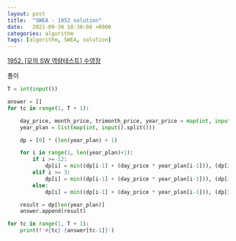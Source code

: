 ```yaml
---
layout: post
title:  "SWEA - 1952 solution"
date:   2021-09-30 18:30:00 +0900
categories: algorithm
tags: [algorithm, SWEA, solution]
---
```

[1952. [모의 SW 역량테스트] 수영장](https://swexpertacademy.com/main/code/problem/problemDetail.do?contestProbId=AV5PpFQaAQMDFAUq&categoryId=AV5PpFQaAQMDFAUq&categoryType=CODE&problemTitle=1952&orderBy=FIRST_REG_DATETIME&selectCodeLang=ALL&select-1=&pageSize=10&pageIndex=1)

풀이

```python
T = int(input())

answer = []
for tc in range(1, T + 1):

    day_price, month_price, trimonth_price, year_price = map(int, input().split())
    year_plan = list(map(int, input().split()))

    dp = [0] * (len(year_plan) + 1)

    for i in range(1, len(year_plan)+1):
        if i >= 12:
            dp[i] = min((dp[i-1] + (day_price * year_plan[i-1])), (dp[i-1] + month_price), (dp[i-3] + trimonth_price), (dp[i-12] + year_price))
        elif i >= 3:
            dp[i] = min((dp[i-1] + (day_price * year_plan[i-1])), (dp[i-1] + month_price), (dp[i-3] + trimonth_price))
        else:
            dp[i] = min((dp[i-1] + (day_price * year_plan[i-1])), (dp[i-1] + month_price))

    result = dp[len(year_plan)]
    answer.append(result)

for tc in range(1, T + 1):
    print(f'#{tc} {answer[tc-1]}')
```

